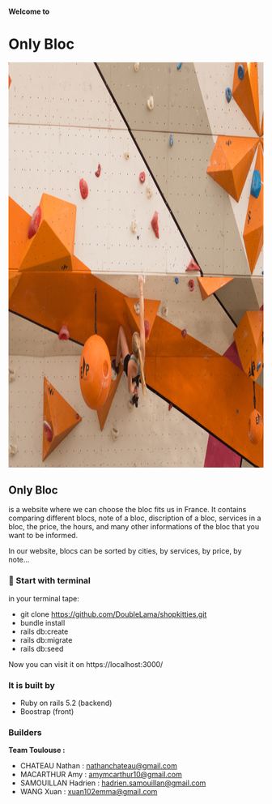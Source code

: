 #### Welcome to 
# Only Bloc
<img src="wall.jpg" width="1600" height="800" >

## Only Bloc

is a website where we can choose the bloc fits us in France. It contains comparing different blocs, note of a bloc,  discription of a bloc, services in a bloc, the price, the hours, and many other informations of the bloc that you want to be informed.

In our website, blocs can be sorted by cities, by services, by price, by note... 

### :wrench: Start with terminal
in your terminal tape:
- git clone https://github.com/DoubleLama/shopkitties.git
- bundle install
- rails db:create
- rails db:migrate
- rails db:seed

Now you can visit it on https://localhost:3000/

### It is built by
- Ruby on rails 5.2 (backend)
- Boostrap (front)

### Builders
**Team Toulouse :**

- CHATEAU Nathan : nathanchateau@gmail.com
- MACARTHUR Amy : amymcarthur10@gmail.com
- SAMOUILLAN Hadrien : hadrien.samouillan@gmail.com
- WANG Xuan : xuan102emma@gmail.com
